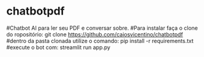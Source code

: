 # chatbotpdf
#Chatbot AI para ler seu PDF e conversar sobre.
#Para instalar faça o clone do ropositório:
git clone https://github.com/caiosvicentino/chatbotpdf
#dentro da pasta clonada utilize o comando:
pip install -r requirements.txt
#execute o bot com:
streamlit run app.py
